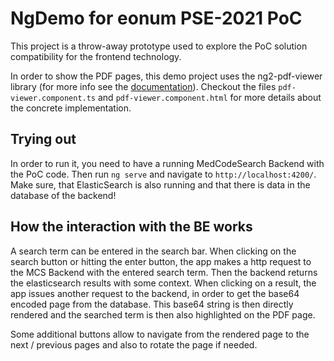 # NgDemo for eonum PSE-2021 PoC

This project is a throw-away prototype used to explore the PoC solution compatibility for the frontend technology.

In order to show the PDF pages, this demo project uses the ng2-pdf-viewer library (for more info see the <a href=link>documentation</a>). Checkout the files `pdf-viewer.component.ts` and `pdf-viewer.component.html` for more details about the concrete implementation.

## Trying out

In order to run it, you need to have a running MedCodeSearch Backend with the PoC code. Then run `ng serve` and navigate to `http://localhost:4200/`. Make sure, that ElasticSearch is also running and that there is data in the database of the backend!

## How the interaction with the BE works

A search term can be entered in the search bar. When clicking on the search button or hitting the enter button, the
app makes a http request to the MCS Backend with the entered search term. Then the backend returns the elasticsearch
results with some context. When clicking on a result, the app issues another request to the backend, in order to get the
base64 encoded page from the database. This base64 string is then directly rendered and the searched term is then also
highlighted on the PDF page.

Some additional buttons allow to navigate from the rendered page to the next / previous pages and also to rotate the page 
if needed.